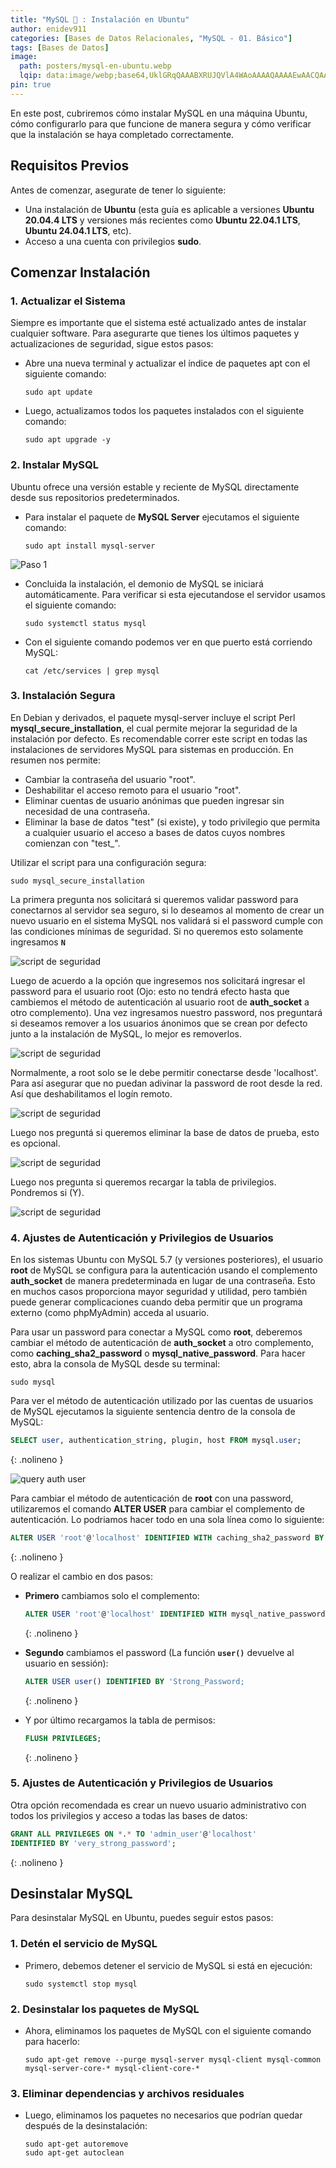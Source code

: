 ```yaml
---
title: "MySQL 🐬 : Instalación en Ubuntu"
author: enidev911
categories: [Bases de Datos Relacionales, "MySQL - 01. Básico"]
tags: [Bases de Datos]
image:
  path: posters/mysql-en-ubuntu.webp
  lqip: data:image/webp;base64,UklGRqQAAABXRUJQVlA4WAoAAAAQAAAAEwAACQAAQUxQSCcAAAABL2AgbRv/lrf9sRERgQDDEBQ1KWQQyyKcv0zfA4jo/wR0rZeBywgAVlA4IFYAAACwAwCdASoUAAoAPzmEuVOvKKWisAgB4CcJZAAAWp+zrp5N706UoAD+0yzGH55omUGTA1lboMfXjsGi2Ix/W5CFQKGoOFGcb4v9/EHv/E2nEamNObwAAA==
pin: true
---
```


En este post, cubriremos cómo instalar MySQL en una máquina Ubuntu, cómo configurarlo para que funcione de manera segura y cómo verificar que la instalación se haya completado correctamente.

## **Requisitos Previos**

Antes de comenzar, asegurate de tener lo siguiente:

- Una instalación de **Ubuntu** (esta guía es aplicable a versiones **Ubuntu 20.04.4 LTS** y versiones más recientes como **Ubuntu 22.04.1 LTS**, **Ubuntu 24.04.1 LTS**, etc).
- Acceso a una cuenta con privilegios **sudo**.

## **Comenzar Instalación**

### **1. Actualizar el Sistema**

Siempre es importante que el sistema esté actualizado antes de instalar cualquier software. Para asegurarte que tienes los últimos paquetes y actualizaciones de seguridad, sigue estos pasos:

- Abre una nueva terminal y actualizar el índice de paquetes apt con el siguiente comando:
  ```terminal
  sudo apt update
  ```

- Luego, actualizamos todos los paquetes instalados con el siguiente comando:
  ```terminal
  sudo apt upgrade -y
  ```

### **2. Instalar MySQL**

Ubuntu ofrece una versión estable y reciente de MySQL directamente desde sus repositorios predeterminados.

- Para instalar el paquete de **MySQL Server** ejecutamos el siguiente comando:
  ```terminal
  sudo apt install mysql-server
  ```

![Paso 1](mysql/mysql-ubuntu-install-step-1.png)

- Concluida la instalación, el demonio de MySQL se iniciará automáticamente. Para verificar si esta ejecutandose el servidor usamos el siguiente comando:

  ```terminal
  sudo systemctl status mysql
  ```

- Con el siguiente comando podemos ver en que puerto está corriendo MySQL:

  ```terminal
  cat /etc/services | grep mysql
  ```

### **3. Instalación Segura**

En Debian y derivados, el paquete mysql-server incluye el script Perl **mysql\_secure\_installation**, el cual permite mejorar la seguridad de la instalación por defecto. Es recomendable correr este script en todas las instalaciones de servidores MySQL para sistemas en producción. En resumen nos permite:

* Cambiar la contraseña del usuario "root".
* Deshabilitar el acceso remoto para el usuario "root".
* Eliminar cuentas de usuario anónimas que pueden ingresar sin necesidad de una contraseña.
* Eliminar la base de datos "test" (si existe), y todo privilegio que permita a cualquier usuario el acceso a bases de datos cuyos nombres comienzan con "test\_".

Utilizar el script para una configuración segura:

```terminal
sudo mysql_secure_installation
```

La primera pregunta nos solicitará si queremos validar password para conectarnos al servidor sea seguro, si lo deseamos al momento de crear un nuevo usuario en el sistema MySQL nos validará si el password cumple con las condiciones mínimas de seguridad. Si no queremos esto solamente ingresamos **`N`**

![script de seguridad](mysql/mysql-ubuntu-secure-installation-1.png)

Luego de acuerdo a la opción que ingresemos nos solicitará ingresar el password para el usuario root (Ojo: esto no tendrá efecto hasta que cambiemos el método de autenticación al usuario root de **auth\_socket** a otro complemento). Una vez ingresamos nuestro password, nos preguntará si deseamos remover a los usuarios ánonimos que se crean por defecto junto a la instalación de MySQL, lo mejor es removerlos.

![script de seguridad](mysql/mysql-ubuntu-secure-installation-2.png)

Normalmente, a root solo se le debe permitir conectarse desde 'localhost'. Para así asegurar que no puedan adivinar la password de root desde la red. Así que deshabilitamos el logín remoto.

![script de seguridad](mysql/mysql-ubuntu-secure-installation-3.png)

Luego nos preguntá si queremos eliminar la base de datos de prueba, esto es opcional.

![script de seguridad](mysql/mysql-ubuntu-secure-installation-4.png)

Luego nos pregunta si queremos recargar la tabla de privilegios. Pondremos si (Y).

![script de seguridad](mysql/mysql-ubuntu-secure-installation-5.png)


### **4. Ajustes de Autenticación y Privilegios de Usuarios**

En los sistemas Ubuntu con MySQL 5.7 (y versiones posteriores), el usuario **root** de MySQL se configura para la autenticación usando el complemento **auth\_socket** de manera predeterminada en lugar de una contraseña. Esto en muchos casos proporciona mayor seguridad y utilidad, pero también puede generar complicaciones cuando deba permitir que un programa externo (como phpMyAdmin) acceda al usuario.

Para usar un password para conectar a MySQL como **root**, deberemos cambiar el método de autenticación de **auth\_socket** a otro complemento, como **caching\_sha2\_password** o **mysql\_native\_password**. Para hacer esto, abra la consola de MySQL desde su terminal:

```terminal
sudo mysql
```

Para ver el método de autenticación utilizado por las cuentas de usuarios de MySQL ejecutamos la siguiente sentencia dentro de la consola de MySQL:

```sql
SELECT user, authentication_string, plugin, host FROM mysql.user;
```
{: .nolineno }

![query auth user](mysql/mysql-ubuntu-query-auth-user.png)

Para cambiar el método de autenticación de **root** con una password, utilizaremos el comando **ALTER USER** para cambiar el complemento de autenticación. Lo podriamos hacer todo en una sola línea como lo siguiente:

```sql
ALTER USER 'root'@'localhost' IDENTIFIED WITH caching_sha2_password BY 'password';
```
{: .nolineno }

O realizar el cambio en dos pasos:

- **Primero** cambiamos solo el complemento:
  ```sql
  ALTER USER 'root'@'localhost' IDENTIFIED WITH mysql_native_password;
  ```
  {: .nolineno }

- **Segundo** cambiamos el password (La función **`user()`** devuelve al usuario en sessión):
  ```sql
  ALTER USER user() IDENTIFIED BY 'Strong_Password;
  ```
  {: .nolineno }

- Y por último recargamos la tabla de permisos:
  ```sql
  FLUSH PRIVILEGES;
  ```
  {: .nolineno }

### **5. Ajustes de Autenticación y Privilegios de Usuarios**

Otra opción recomendada es crear un nuevo usuario administrativo con todos los privilegios y acceso a todas las bases de datos:

```sql
GRANT ALL PRIVILEGES ON *.* TO 'admin_user'@'localhost'
IDENTIFIED BY 'very_strong_password';
```
{: .nolineno }


## **Desinstalar MySQL**

Para desinstalar MySQL en Ubuntu, puedes seguir estos pasos:

### **1. Detén el servicio de MySQL**

- Primero, debemos detener el servicio de MySQL si está en ejecución:
  ```terminal
  sudo systemctl stop mysql
  ```

### **2. Desinstalar los paquetes de MySQL**

- Ahora, eliminamos los paquetes de MySQL con el siguiente comando para hacerlo:
  ```terminal
  sudo apt-get remove --purge mysql-server mysql-client mysql-common mysql-server-core-* mysql-client-core-*
  ```

### **3. Eliminar dependencias y archivos residuales**

- Luego, eliminamos los paquetes no necesarios que podrían quedar después de la desinstalación:
  ```terminal
  sudo apt-get autoremove
  sudo apt-get autoclean
  ```
